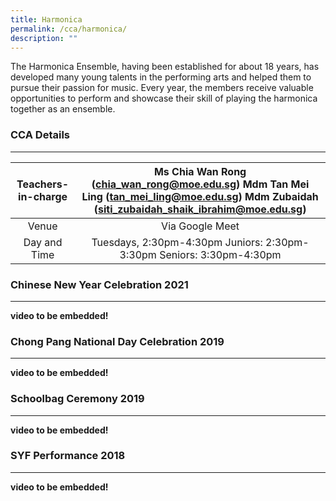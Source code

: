 ```yaml
---
title: Harmonica
permalink: /cca/harmonica/
description: ""
---
```

The Harmonica Ensemble, having been established for about 18 years, has developed many young talents in the performing arts and helped them to pursue their passion for music. Every year, the members receive valuable opportunities to perform and showcase their skill of playing the harmonica together as an ensemble.

### CCA Details
-----------

  

| Teachers-in-charge  | Ms Chia Wan Rong (chia_wan_rong@moe.edu.sg) Mdm Tan Mei Ling (tan_mei_ling@moe.edu.sg) Mdm Zubaidah (siti_zubaidah_shaik_ibrahim@moe.edu.sg) |
|:---:|:---:|
| Venue | Via Google Meet |
| Day and Time | Tuesdays, 2:30pm-4:30pm Juniors: 2:30pm-3:30pm Seniors: 3:30pm-4:30pm |

  

### Chinese New Year Celebration 2021
---------------------------------

**video to be embedded!**

### Chong Pang National Day Celebration 2019
----------------------------------------

**video to be embedded!**

### Schoolbag Ceremony 2019
-----------------------

**video to be embedded!**


### SYF Performance 2018
--------------------

**video to be embedded!**